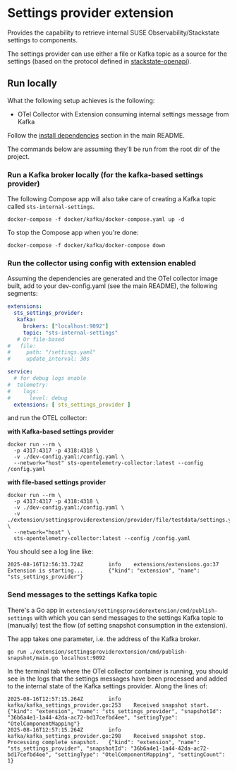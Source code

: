# Settings provider extension
Provides the capability to retrieve internal SUSE Observability/Stackstate settings to components.

The settings provider can use either a file or Kafka topic as a source for the settings (based on the protocol defined in
[stackstate-openapi](https://gitlab.com/stackvista/platform/stackstate-openapi/-/blob/master/spec_settings/openapi.yaml?ref_type=heads)).

## Run locally

What the following setup achieves is the following:
- OTel Collector with Extension consuming internal settings message from Kafka

Follow the [install dependencies](../README.md#install-dependencies) section in the main README.

The commands below are assuming they'll be run from the root dir of the project.

### Run a Kafka broker locally (for the kafka-based settings provider)

The following Compose app will also take care of creating a Kafka topic called `sts-internal-settings`.

```shell
docker-compose -f docker/kafka/docker-compose.yaml up -d
```

To stop the Compose app when you're done:
```shell
docker-compose -f docker/kafka/docker-compose down
```

### Run the collector using config with extension enabled

Assuming the dependencies are generated and the OTel collector image built, add to your dev-config.yaml (see the main README), the following segments:
```yaml
extensions:
  sts_settings_provider:
   kafka:
     brokers: ["localhost:9092"]
     topic: "sts-internal-settings"
   # Or file-based
#   file:
#     path: "/settings.yaml"
#     update_interval: 30s

service:
  # for debug logs enable
#  telemetry:
#    logs:
#      level: debug
  extensions: [ sts_settings_provider ]
```

and run the OTEL collector:

**with Kafka-based settings provider**
```shell
docker run --rm \
  -p 4317:4317 -p 4318:4318 \
  -v ./dev-config.yaml:/config.yaml \
  --network="host" sts-opentelemetry-collector:latest --config /config.yaml
```

**with file-based settings provider**
```shell
docker run --rm \
  -p 4317:4317 -p 4318:4318 \
  -v ./dev-config.yaml:/config.yaml \
  -v ./extension/settingsproviderextension/provider/file/testdata/settings.yaml:/settings.yaml \
  --network="host" \
  sts-opentelemetry-collector:latest --config /config.yaml
```

You should see a log line like:

```shell
2025-08-16T12:56:33.724Z        info    extensions/extensions.go:37     Extension is starting...        {"kind": "extension", "name": "sts_settings_provider"}
```

### Send messages to the settings Kafka topic

There's a Go app in `extension/settingsproviderextension/cmd/publish-settings` with which you can send messages to the 
settings Kafka topic to (manually) test the flow (of setting snapshot consumption in the extension).

The app takes one parameter, i.e. the address of the Kafka broker. 

```shell
go run ./extension/settingsproviderextension/cmd/publish-snapshot/main.go localhost:9092
```

In the terminal tab where the OTel collector container is running, you should see in the logs that the settings messages
have been processed and added to the internal state of the Kafka settings provider. Along the lines of:
```shell
2025-08-16T12:57:15.264Z        info    kafka/kafka_settings_provider.go:253    Received snapshot start.        {"kind": "extension", "name": "sts_settings_provider", "snapshotId": "36b6a4e1-1a44-42da-ac72-bd17cefbd4ee", "settingType": "OtelComponentMapping"}
2025-08-16T12:57:15.264Z        info    kafka/kafka_settings_provider.go:298    Received snapshot stop. Processing complete snapshot.   {"kind": "extension", "name": "sts_settings_provider", "snapshotId": "36b6a4e1-1a44-42da-ac72-bd17cefbd4ee", "settingType": "OtelComponentMapping", "settingCount": 1}
```
